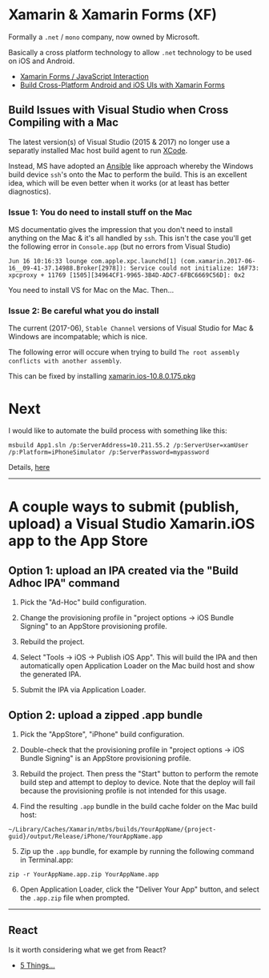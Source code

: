 # Xamarin & Xamarin Forms (XF)

Formally a `.net` / `mono` company, now owned by Microsoft.

Basically a cross platform technology to allow `.net` technology to be used on iOS and Android.

 * [Xamarin Forms / JavaScript Interaction](./xamarin.javascript.md)
 * [Build Cross-Platform Android and iOS UIs with Xamarin Forms](https://www.sitepoint.com/build-cross-platform-android-ios-uis-xamarin-forms/)

## Build Issues with Visual Studio when Cross Compiling with a Mac

The latest version(s) of Visual Studio (2015 & 2017) no longer use a separatly installed Mac host build agent to run [XCode](./xcode.md).

Instead, MS have adopted an [Ansible](./ansible.md) like approach whereby the Windows build device `ssh`'s onto the Mac to perform the build. This is an excellent idea, which will be even better when it works (or at least has better diagnostics).

### Issue 1: You do need to install stuff on the Mac

MS documentatio gives the impression that you don't need to install anything on the Mac & it's all handled by `ssh`. This isn't the case you'll get the following error in `Console.app`  (but no errors from Visual Studio)

```
Jun 16 10:16:33 lounge com.apple.xpc.launchd[1] (com.xamarin.2017-06-16__09-41-37.14988.Broker[2978]): Service could not initialize: 16F73: xpcproxy + 11769 [1505][34964CF1-9965-3B4D-ADC7-6FBC6669C56D]: 0x2
```

You need to install VS for Mac on the Mac. Then...

### Issue 2: Be careful what you do install

The current (2017-06), `Stable Channel` versions of Visual Studio for Mac & Windows are incompatable; which is nice.

The following error will occure when trying to build `The root assembly conflicts with another assembly`.

This can be fixed by installing [xamarin.ios-10.8.0.175.pkg](https://dl.xamarin.com/MonoTouch/Mac/xamarin.ios-10.8.0.175.pkg)


# Next

I would like to automate the build process with something like this:

```
msbuild App1.sln /p:ServerAddress=10.211.55.2 /p:ServerUser=xamUser /p:Platform=iPhoneSimulator /p:ServerPassword=mypassword
```

Details, [here](https://developer.xamarin.com/guides/ios/getting_started/installation/windows/connecting-to-mac/#Command_Line_Support)

----

# A couple ways to submit (publish, upload) a Visual Studio Xamarin.iOS app to the App Store

## Option 1: upload an IPA created via the "Build Adhoc IPA" command

1. Pick the "Ad-Hoc" build configuration.

2. Change the provisioning profile in "project options -> iOS Bundle Signing" to an AppStore provisioning profile.

3. Rebuild the project.

4. Select "Tools -> iOS -> Publish iOS App". This will build the IPA and then automatically open Application Loader on the Mac build host and show the generated IPA.

5. Submit the IPA via Application Loader.


## Option 2: upload a zipped .app bundle

1. Pick the "AppStore", "iPhone" build configuration.

2. Double-check that the provisioning profile in "project options -> iOS Bundle Signing" is an AppStore provisioning profile.

3. Rebuild the project. Then press the "Start" button to perform the remote build step and attempt to deploy to device. Note that the deploy will fail because the provisioning profile is not intended for this usage.

4. Find the resulting `.app` bundle in the build cache folder on the Mac build host:
  ```
  ~/Library/Caches/Xamarin/mtbs/builds/YourAppName/{project-guid}/output/Release/iPhone/YourAppName.app
  ```

5. Zip up the `.app` bundle, for example by running the following command in Terminal.app:
  ```
  zip -r YourAppName.app.zip YourAppName.app
  ```

6. Open Application Loader, click the "Deliver Your App" button, and select the `.app.zip` file when prompted.
----

## React

Is it worth considering what we get from React?

 * [5 Things...](https://medium.freecodecamp.com/the-5-things-you-need-to-know-to-understand-react-a1dbd5d114a3?imm_mid=0ec5a5#.sg5py5ui7)